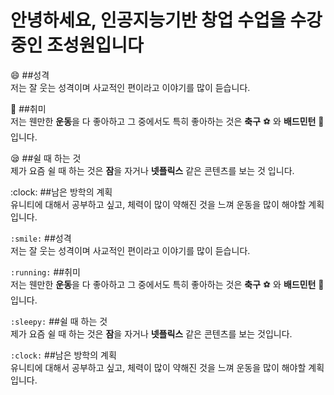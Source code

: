 # 안녕하세요, 인공지능기반 창업 수업을 수강중인 **조성원**입니다

:smile: ##성격<br>
저는 잘 웃는 성격이며 사교적인 편이라고 이야기를 많이 듣습니다.

:running: ##취미<br>
저는 웬만한 **운동**을 다 좋아하고 그 중에서도 특히 좋아하는 것은 **축구** :soccer: 와 **배드민턴** :badminton: 입니다.

:sleepy: ##쉴 때 하는 것<br>
제가 요즘 쉴 때 하는 것은 **잠**을 자거나 **넷플릭스** 같은 콘텐츠를 보는 것 입니다.

:clock: ##남은 방학의 계획<br>
유니티에 대해서 공부하고 싶고, 체력이 많이 약해진 것을 느껴 운동을 많이 해야할 계획입니다.


`:smile:` ##성격<br>
저는 잘 웃는 성격이며 사교적인 편이라고 이야기를 많이 듣습니다.

`:running:` ##취미<br>
저는 웬만한 **운동**을 다 좋아하고 그 중에서도 특히 좋아하는 것은 **축구** :soccer: 와 **배드민턴** :badminton: 입니다.

`:sleepy:` ##쉴 때 하는 것<br>
제가 요즘 쉴 때 하는 것은 **잠**을 자거나 **넷플릭스** 같은 콘텐츠를 보는 것입니다.

`:clock:` ##남은 방학의 계획<br>
유니티에 대해서 공부하고 싶고, 체력이 많이 약해진 것을 느껴 운동을 많이 해야할 계획입니다.
